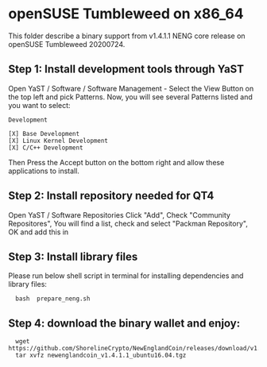 # openSUSE Tumbleweed on x86_64

This folder describe a binary support from v1.4.1.1 NENG core release on openSUSE Tumbleweed 20200724.


## Step 1: Install development tools through YaST
Open YaST / Software / Software Management - Select the View Button on the top left and pick Patterns. Now, you will see several Patterns listed and you want to select:
```
Development 

[X] Base Development
[X] Linux Kernel Development
[X] C/C++ Development

```
Then Press the Accept button on the bottom right and allow these applications to install.

## Step 2: Install repository needed for QT4

Open YaST / Software Repositories 
Click "Add", Check "Community Repositores", You will find a list, 
check and select "Packman Repository", OK and add this in 

## Step 3: Install library files
Please run below shell script in terminal for installing dependencies and library files:
```
  bash  prepare_neng.sh
```

## Step 4: download the binary wallet and enjoy:
```
  wget https://github.com/ShorelineCrypto/NewEnglandCoin/releases/download/v1.4.1.1/newenglandcoin_v1.4.1.1_ubuntu16.04.tgz
  tar xvfz newenglandcoin_v1.4.1.1_ubuntu16.04.tgz
```
